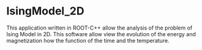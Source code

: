 # IsingModel_2D
This application written in ROOT-C++ allow the analysis of the problem of Ising Model in 2D. This software allow view the evolution of the energy and magnetization how the function of the time and the temperature.
